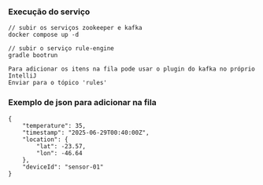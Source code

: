 ### Execução do serviço
    // subir os serviços zookeeper e kafka
    docker compose up -d

    // subir o serviço rule-engine
    gradle bootrun

    Para adicionar os itens na fila pode usar o plugin do kafka no próprio IntelliJ
    Enviar para o tópico 'rules'
### Exemplo de json para adicionar na fila
```
{
    "temperature": 35,
    "timestamp": "2025-06-29T00:40:00Z",
    "location": {
        "lat": -23.57,
        "lon": -46.64
    },
    "deviceId": "sensor-01"
}
``` 